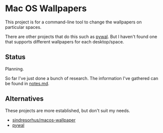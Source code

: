 Mac OS Wallpapers
=================

This project is for a command-line tool to change the wallpapers on particular spaces.

There are other projects that do this such as [pywal][pywal]. But I haven't
found one that supports different wallpapers for each desktop/space.

[pywal]: https://github.com/dylanaraps/pywal

Status
------

Planning.

So far I've just done a bunch of research. The information I've gathered can be
found in [notes.md](doc/notes.md).

Alternatives
------------

These projects are more established, but don't suit my needs.

* [sindresorhus/macos-wallpaper][macos-wallpaper]
* [pywal][pywall]

[pywall]: https://github.com/dylanaraps/pywal/tree/master
[macos-wallpaper]: https://github.com/sindresorhus/macos-wallpaper/
